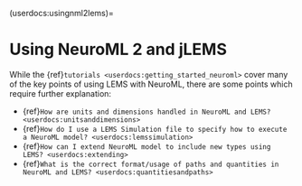 (userdocs:usingnml2lems)=
# Using NeuroML 2 and jLEMS

While the {ref}`tutorials <userdocs:getting_started_neuroml>` cover many of the key points of using LEMS with NeuroML, there are some points which require further explanation:

- {ref}`How are units and dimensions handled in NeuroML and LEMS? <userdocs:unitsanddimensions>`
- {ref}`How do I use a LEMS Simulation file to specify how to execute a NeuroML model? <userdocs:lemssimulation>`
- {ref}`How can I extend NeuroML model to include new types using LEMS? <userdocs:extending>`
- {ref}`What is the correct format/usage of paths and quantities in NeuroML and LEMS? <userdocs:quantitiesandpaths>`
